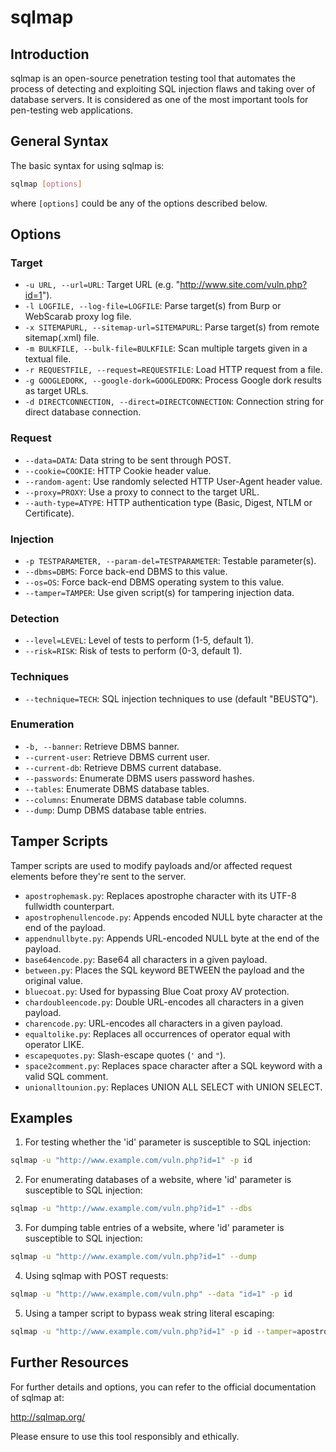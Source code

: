 # sqlmap

## Introduction

sqlmap is an open-source penetration testing tool that automates the process of detecting and exploiting SQL injection flaws and taking over of database servers. It is considered as one of the most important tools for pen-testing web applications.

## General Syntax

The basic syntax for using sqlmap is:

```bash
sqlmap [options]
```

where `[options]` could be any of the options described below.

## Options

### Target

- `-u URL, --url=URL`: Target URL (e.g. "<http://www.site.com/vuln.php?id=1>").
- `-l LOGFILE, --log-file=LOGFILE`: Parse target(s) from Burp or WebScarab proxy log file.
- `-x SITEMAPURL, --sitemap-url=SITEMAPURL`: Parse target(s) from remote sitemap(.xml) file.
- `-m BULKFILE, --bulk-file=BULKFILE`: Scan multiple targets given in a textual file.
- `-r REQUESTFILE, --request=REQUESTFILE`: Load HTTP request from a file.
- `-g GOOGLEDORK, --google-dork=GOOGLEDORK`: Process Google dork results as target URLs.
- `-d DIRECTCONNECTION, --direct=DIRECTCONNECTION`: Connection string for direct database connection.

### Request

- `--data=DATA`: Data string to be sent through POST.
- `--cookie=COOKIE`: HTTP Cookie header value.
- `--random-agent`: Use randomly selected HTTP User-Agent header value.
- `--proxy=PROXY`: Use a proxy to connect to the target URL.
- `--auth-type=ATYPE`: HTTP authentication type (Basic, Digest, NTLM or Certificate).

### Injection

- `-p TESTPARAMETER, --param-del=TESTPARAMETER`: Testable parameter(s).
- `--dbms=DBMS`: Force back-end DBMS to this value.
- `--os=OS`: Force back-end DBMS operating system to this value.
- `--tamper=TAMPER`: Use given script(s) for tampering injection data.

### Detection

- `--level=LEVEL`: Level of tests to perform (1-5, default 1).
- `--risk=RISK`: Risk of tests to perform (0-3, default 1).

### Techniques

- `--technique=TECH`: SQL injection techniques to use (default "BEUSTQ").

### Enumeration

- `-b, --banner`: Retrieve DBMS banner.
- `--current-user`: Retrieve DBMS current user.
- `--current-db`: Retrieve DBMS current database.
- `--passwords`: Enumerate DBMS users password hashes.
- `--tables`: Enumerate DBMS database tables.
- `--columns`: Enumerate DBMS database table columns.
- `--dump`: Dump DBMS database table entries.

## Tamper Scripts

Tamper scripts are used to modify payloads and/or affected request elements before they're sent to the server.

- `apostrophemask.py`: Replaces apostrophe character with its UTF-8 fullwidth counterpart.
- `apostrophenullencode.py`: Appends encoded NULL byte character at the end of the payload.
- `appendnullbyte.py`: Appends URL-encoded NULL byte at the end of the payload.
- `base64encode.py`: Base64 all characters in a given payload.
- `between.py`: Places the SQL keyword BETWEEN the payload and the original value.
- `bluecoat.py`: Used for bypassing Blue Coat proxy AV protection.
- `chardoubleencode.py`: Double URL-encodes all characters in a given payload.
- `charencode.py`: URL-encodes all characters in a given payload.
- `equaltolike.py`: Replaces all occurrences of operator equal with operator LIKE.
- `escapequotes.py`: Slash-escape quotes (`'` and `"`).
- `space2comment.py`: Replaces space character after a SQL keyword with a valid SQL comment.
- `unionalltounion.py`: Replaces UNION ALL SELECT with UNION SELECT.

## Examples

1. For testing whether the 'id' parameter is susceptible to SQL injection:

```bash
sqlmap -u "http://www.example.com/vuln.php?id=1" -p id
```

2. For enumerating databases of a website, where 'id' parameter is susceptible to SQL injection:

```bash
sqlmap -u "http://www.example.com/vuln.php?id=1" --dbs
```

3. For dumping table entries of a website, where 'id' parameter is susceptible to SQL injection:

```bash
sqlmap -u "http://www.example.com/vuln.php?id=1" --dump
```

4. Using sqlmap with POST requests:

```bash
sqlmap -u "http://www.example.com/vuln.php" --data "id=1" -p id
```

5. Using a tamper script to bypass weak string literal escaping:

```bash
sqlmap -u "http://www.example.com/vuln.php?id=1" -p id --tamper=apostrophemask
```

## Further Resources

For further details and options, you can refer to the official documentation of sqlmap at:

http://sqlmap.org/

Please ensure to use this tool responsibly and ethically.

